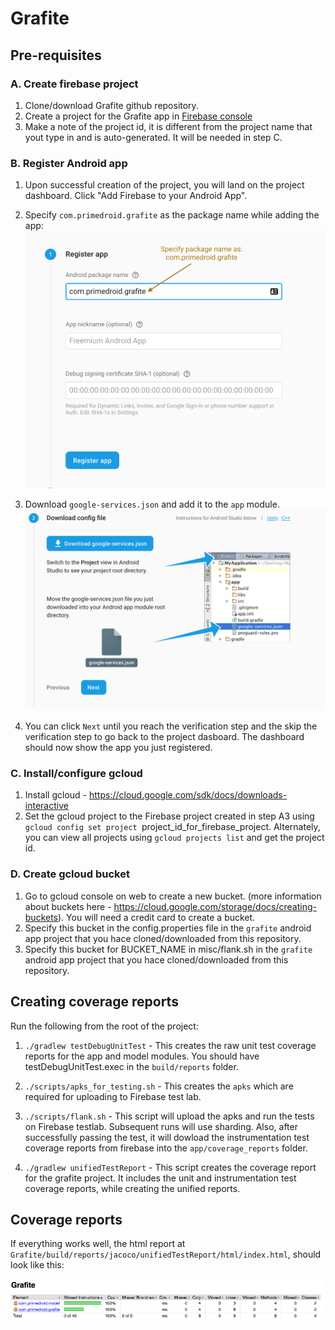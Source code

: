 # Grafite

## Pre-requisites

### A. Create firebase project

1. Clone/download Grafite github repository. 
2. Create a project for the Grafite app in [Firebase console](https://console.firebase.google.com/)
3. Make a note of the project id, it is different from the project name that yout type in and is auto-generated. It will be needed in step C.

### B. Register Android app

1. Upon successful creation of the project, you will land on the project dashboard. Click "Add Firebase to your Android App".

2. Specify `com.primedroid.grafite` as the package name while adding the app:![Alt text](./misc/readme_assets/package_name.png "Package name")
 
3. Download `google-services.json` and add it to the `app` module.![Alt text](./misc/readme_assets/google-services.png "Package name")

4. You can click `Next` until you reach the verification step and the skip the verification step to go back to the project dasboard. The dashboard should now show the app you just registered.

### C. Install/configure gcloud

1. Install gcloud - https://cloud.google.com/sdk/docs/downloads-interactive
2. Set the gcloud project to the Firebase project created in step A3 using `gcloud config set project `project_id_for_firebase_project. Alternately, you can view all projects using `gcloud projects list` and get the project id.

### D. Create gcloud bucket

1. Go to gcloud console on web to create a new bucket. (more information about buckets here - https://cloud.google.com/storage/docs/creating-buckets). You will need a credit card to create a bucket.
3. Specify this bucket in the config.properties file in the `grafite` android app project that you hace cloned/downloaded from this repository.
4. Specify this bucket for BUCKET_NAME in misc/flank.sh in the `grafite` android app project that you hace cloned/downloaded from this repository.

## Creating coverage reports

Run the following from the root of the project:

1. `./gradlew testDebugUnitTest` - This creates the raw unit test coverage reports for the app and model modules. You should have testDebugUnitTest.exec in the `build/reports` folder.
  
2. `./scripts/apks_for_testing.sh` - This creates the `apks` which are required for uploading to Firebase test lab.

3. `./scripts/flank.sh` - This script will upload the apks and run the tests on Firebase testlab. Subsequent runs will use sharding. Also, after successfully passing the test, it will dowload the instrumentation test coverage reports from firebase into the  `app/coverage_reports` folder.

4. `./gradlew unifiedTestReport` - This script creates the coverage report for the grafite project. It includes the unit and instrumentation test coverage reports, while creating the unified reports.

## Coverage reports

If everything works well, the html report at `Grafite/build/reports/jacoco/unifiedTestReport/html/index.html`, should look like this:

![Alt text](./misc/readme_assets/coverage_reports.png "Final coverage reports")
